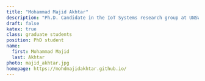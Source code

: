 ```yaml
---
title: "Mohammad Majid Akhtar"
description: "Ph.D. Candidate in the IoT Systems research group at UNSW"
draft: false
katex: true
class: graduate students
position: PhD student
name: 
  first: Mohammad Majid
  last: Akhtar
photo: majid_akhtar.jpg
homepage: https://mohdmajidakhtar.github.io/
---
```


